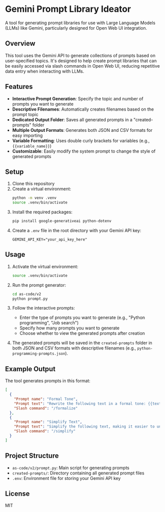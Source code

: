 # Gemini Prompt Library Ideator

A tool for generating prompt libraries for use with Large Language Models (LLMs) like Gemini, particularly designed for Open Web UI integration.

## Overview

This tool uses the Gemini API to generate collections of prompts based on user-specified topics. It's designed to help create prompt libraries that can be easily accessed via slash commands in Open Web UI, reducing repetitive data entry when interacting with LLMs.

## Features

- **Interactive Prompt Generation**: Specify the topic and number of prompts you want to generate
- **Descriptive Filenames**: Automatically creates filenames based on the prompt topic
- **Dedicated Output Folder**: Saves all generated prompts in a "created-prompts" folder
- **Multiple Output Formats**: Generates both JSON and CSV formats for easy importing
- **Variable Formatting**: Uses double curly brackets for variables (e.g., `{{variable_name}}`)
- **Customizable**: Easily modify the system prompt to change the style of generated prompts

## Setup

1. Clone this repository
2. Create a virtual environment:
   ```bash
   python -m venv .venv
   source .venv/bin/activate
   ```
3. Install the required packages:
   ```bash
   pip install google-generativeai python-dotenv
   ```
4. Create a `.env` file in the root directory with your Gemini API key:
   ```
   GEMINI_API_KEY="your_api_key_here"
   ```

## Usage

1. Activate the virtual environment:
   ```bash
   source .venv/bin/activate
   ```

2. Run the prompt generator:
   ```bash
   cd as-code/v2
   python prompt.py
   ```

3. Follow the interactive prompts:
   - Enter the type of prompts you want to generate (e.g., "Python programming", "Job search")
   - Specify how many prompts you want to generate
   - Choose whether to view the generated prompts after creation

4. The generated prompts will be saved in the `created-prompts` folder in both JSON and CSV formats with descriptive filenames (e.g., `python-programming-prompts.json`).

## Example Output

The tool generates prompts in this format:

```json
[
  {
    "Prompt name": "Formal Tone",
    "Prompt text": "Rewrite the following text in a formal tone: {{text}}",
    "Slash command": "/formalize"
  },
  {
    "Prompt name": "Simplify Text",
    "Prompt text": "Simplify the following text, making it easier to understand: {{text}}",
    "Slash command": "/simplify"
  }
]
```

## Project Structure

- `as-code/v2/prompt.py`: Main script for generating prompts
- `created-prompts/`: Directory containing all generated prompt files
- `.env`: Environment file for storing your Gemini API key

## License

MIT
